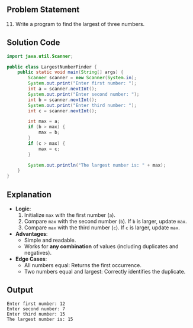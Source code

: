 ## Problem Statement  
11. Write a program to find the largest of three numbers.  

## Solution Code  
```java  
import java.util.Scanner;  

public class LargestNumberFinder {  
    public static void main(String[] args) {  
        Scanner scanner = new Scanner(System.in);  
        System.out.print("Enter first number: ");  
        int a = scanner.nextInt();  
        System.out.print("Enter second number: ");  
        int b = scanner.nextInt();  
        System.out.print("Enter third number: ");  
        int c = scanner.nextInt();  

        int max = a;  
        if (b > max) {  
            max = b;  
        }  
        if (c > max) {  
            max = c;  
        }  

        System.out.println("The largest number is: " + max);  
    }  
}  
```  

## Explanation  
- **Logic**:  
  1. Initialize `max` with the first number (`a`).  
  2. Compare `max` with the second number (`b`). If `b` is larger, update `max`.  
  3. Compare `max` with the third number (`c`). If `c` is larger, update `max`.  
- **Advantages**:  
  - Simple and readable.  
  - Works for **any combination** of values (including duplicates and negatives).  
- **Edge Cases**:  
  - All numbers equal: Returns the first occurrence.  
  - Two numbers equal and largest: Correctly identifies the duplicate.  

## Output  
```  
Enter first number: 12  
Enter second number: 7  
Enter third number: 15  
The largest number is: 15  
```